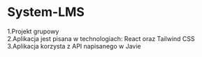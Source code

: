 # System-LMS
1.Projekt grupowy <br>
2.Aplikacja jest pisana w technologiach: React oraz Tailwind CSS <br>
3.Aplikacja korzysta z API napisanego w Javie <br>

